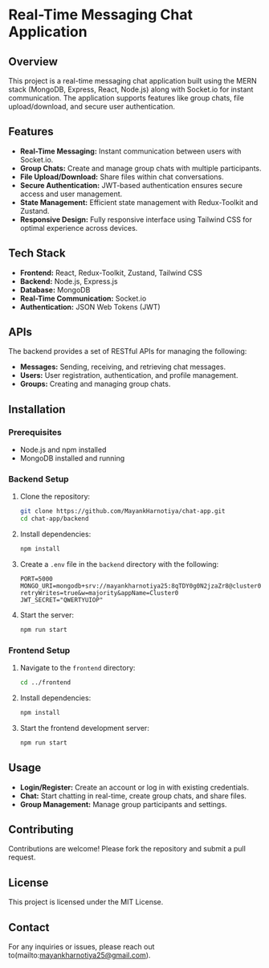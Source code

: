 # Real-Time Messaging Chat Application

## Overview
This project is a real-time messaging chat application built using the MERN stack (MongoDB, Express, React, Node.js) along with Socket.io for instant communication. The application supports features like group chats, file upload/download, and secure user authentication.

## Features
- **Real-Time Messaging:** Instant communication between users with Socket.io.
- **Group Chats:** Create and manage group chats with multiple participants.
- **File Upload/Download:** Share files within chat conversations.
- **Secure Authentication:** JWT-based authentication ensures secure access and user management.
- **State Management:** Efficient state management with Redux-Toolkit and Zustand.
- **Responsive Design:** Fully responsive interface using Tailwind CSS for optimal experience across devices.

## Tech Stack
- **Frontend:** React, Redux-Toolkit, Zustand, Tailwind CSS
- **Backend:** Node.js, Express.js
- **Database:** MongoDB
- **Real-Time Communication:** Socket.io
- **Authentication:** JSON Web Tokens (JWT)

## APIs
The backend provides a set of RESTful APIs for managing the following:

- **Messages:** Sending, receiving, and retrieving chat messages.
- **Users:** User registration, authentication, and profile management.
- **Groups:** Creating and managing group chats.

## Installation

### Prerequisites
- Node.js and npm installed
- MongoDB installed and running

### Backend Setup
1. Clone the repository:
    ```bash
    git clone https://github.com/MayankHarnotiya/chat-app.git
    cd chat-app/backend
    ```
2. Install dependencies:
    ```bash
    npm install
    ```
3. Create a `.env` file in the `backend` directory with the following:
    ```env
    PORT=5000
    MONGO_URI=mongodb+srv://mayankharnotiya25:8qTDY0g0N2jzaZr8@cluster0.tqkg3xt.mongodb.net/?retryWrites=true&w=majority&appName=Cluster0
    JWT_SECRET="QWERTYUIOP"
    ```
4. Start the server:
    ```bash
    npm run start
    ```

### Frontend Setup
1. Navigate to the `frontend` directory:
    ```bash
    cd ../frontend
    ```
2. Install dependencies:
    ```bash
    npm install
    ```
3. Start the frontend development server:
    ```bash
    npm run start
    ```

## Usage
- **Login/Register:** Create an account or log in with existing credentials.
- **Chat:** Start chatting in real-time, create group chats, and share files.
- **Group Management:** Manage group participants and settings.

## Contributing
Contributions are welcome! Please fork the repository and submit a pull request.

## License
This project is licensed under the MIT License.

## Contact
For any inquiries or issues, please reach out to(mailto:mayankharnotiya25@gmail.com).

